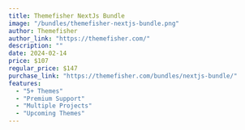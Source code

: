 ```yaml
---
title: Themefisher NextJs Bundle
image: "/bundles/themefisher-nextjs-bundle.png"
author: Themefisher
author_link: "https://themefisher.com/"
description: ""
date: 2024-02-14
price: $107
regular_price: $147
purchase_link: "https://themefisher.com/bundles/nextjs-bundle/"
features:
  - "5+ Themes"
  - "Premium Support"
  - "Multiple Projects"
  - "Upcoming Themes"
---
```

